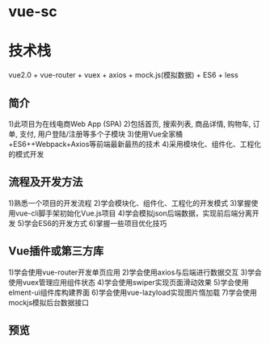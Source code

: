 # vue-sc
# 技术栈

vue2.0 + vue-router + vuex + axios + mock.js(模拟数据) + ES6 + less

## 简介

1)此项目为在线电商Web App (SPA)
2)包括首页, 搜索列表, 商品详情, 购物车, 订单, 支付, 用户登陆/注册等多个子模块
3)使用Vue全家桶+ES6++Webpack+Axios等前端最新最热的技术
4)采用模块化、组件化、工程化的模式开发

## 流程及开发方法
1)熟悉一个项目的开发流程
2)学会模块化、组件化、工程化的开发模式
3)掌握使用vue-cli脚手架初始化Vue.js项目
4)学会模拟json后端数据，实现前后端分离开发
5)学会ES6的开发方式
6)掌握一些项目优化技巧

## Vue插件或第三方库
1)学会使用vue-router开发单页应用
2)学会使用axios与后端进行数据交互
3)学会使用vuex管理应用组件状态
4)学会使用swiper实现页面滑动效果
5)学会使用elment-ui组件库构建界面
6)学会使用vue-lazyload实现图片惰加载
7)学会使用mockjs模拟后台数据接口

## 预览

